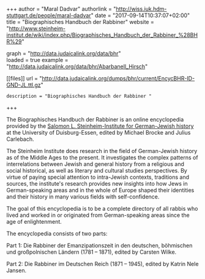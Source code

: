 +++
author = "Maral Dadvar"
authorlink = "http://wiss.iuk.hdm-stuttgart.de/people/maral-dadvar"
date = "2017-09-14T10:37:07+02:00"
title = "Biographisches Handbuch der Rabbiner" 
website = "http://www.steinheim-institut.de/wiki/index.php/Biographisches_Handbuch_der_Rabbiner_%28BHR%29"

graph = "http://data.judaicalink.org/data/bhr"  
loaded = true
example = "http://data.judaicalink.org/data/bhr/Abarbanell_Hirsch"


[[files]]
	url = "http://data.judaicalink.org/dumps/bhr/current/EncycBHR-ID-GND-JL.ttl.gz"
	
	
	description = "Biographisches Handbuch der Rabbiner "
	
	
+++

The Biographisches Handbuch der Rabbiner is an online 
encyclopedia provided by the [Salomon L. Steinheim-Institute
for German-Jewish history](http://www.steinheim-institut.de) at the University of Duisburg-Essen, 
edited by Michael Brocke and Julius Carlebach.

<!--more-->

The Steinheim Institute does research in the field of German-Jewish history as of 
the Middle Ages to the present. It investigates the complex patterns of interrelations between Jewish and general history from a religious and social historical, as well as literary and cultural studies perspectives. By virtue of paying special attention to intra-Jewish contexts, traditions and sources, the institute's research provides new insights into how Jews in German-speaking areas and in the whole of Europe shaped their identities and their history in many various fields 
with self-confidence. 

The goal of this encyclopedia is to be a complete directory of 
all rabbis who lived and worked in or originated from German-speaking areas 
since the age of enlightenment.

The encyclopedia consists of two parts:

Part 1: Die Rabbiner der Emanzipationszeit in den deutschen, 
böhmischen und großpolnischen Ländern (1781 – 1871), edited by Carsten Wilke.

Part 2: Die Rabbiner im Deutschen Reich (1871 – 1945), 
edited by Katrin Nele Jansen.




